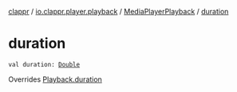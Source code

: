 [clappr](../../index.md) / [io.clappr.player.playback](../index.md) / [MediaPlayerPlayback](index.md) / [duration](.)

# duration

`val duration: `[`Double`](https://kotlinlang.org/api/latest/jvm/stdlib/kotlin/-double/index.html)

Overrides [Playback.duration](../../io.clappr.player.components/-playback/duration.md)


